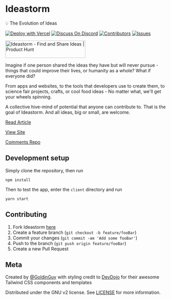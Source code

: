 # Ideastorm

💡 The Evolution of Ideas

[![Deploy with Vercel](https://vercel.com/button)](https://vercel.com/new/git/external?repository-url=https%3A%2F%2Fgithub.com%2FGoldinGuy%2FIdeastorm)
[![Discuss On Discord][discord]][discord-url]
[![Contributors][contributors-shield]][contributors-url]
[![Issues][issues]][issues-url]

<a href="https://www.producthunt.com/posts/ideastorm?utm_source=badge-featured&utm_medium=badge&utm_souce=badge-ideastorm" target="_blank"><img src="https://api.producthunt.com/widgets/embed-image/v1/featured.svg?post_id=280129&theme=light" alt="Ideastorm - Find and Share Ideas | Product Hunt" style="width: 250px; height: 54px;" width="250" height="54" /></a>

Imagine if one person shared the ideas they have but will never pursue - things that could improve their lives, or humanity as a whole? What if everyone did?

From apps and websites, to the tools that developers use to create them, to science fair projects, crafts, or cool food ideas - No matter what, we'll get your wheels spinning.

A collective hive-mind of potential that anyone can contribute to. That is the goal of Ideastorm. And all ideas, big or small, are welcome.

[Read Article](https://goldinguy.medium.com/ideastorm-infinite-potential-ddddc68d954d)

[View Site](https://ideastorm.app/)

[Comments Repo](https://github.com/GoldinGuy/IdeastormComments)

## Development setup

Simply clone the repository, then run

```
npm install
```

Then to test the app, enter the `client` directory and run

```
yarn start
```

## Contributing

1. Fork Ideastorm [here](https://github.com/GoldinGuy/Ideastorm/fork)
2. Create a feature branch (`git checkout -b feature/fooBar`)
3. Commit your changes (`git commit -am 'Add some fooBar'`)
4. Push to the branch (`git push origin feature/fooBar`)
5. Create a new Pull Request

## Meta

Created by [@GoldinGuy](https://github.com/GoldinGuy) with styling credit to [DevDojo](https://devdojo.com/t/css) for their awesome Tailwind CSS components and templates

Distributed under the GNU v2 license. See [LICENSE](https://github.com/GoldinGuy/Ideastorm/blob/master/LICENSE) for more information.

<!-- Markdown link & img dfn's -->

[discord-url]: https://discord.gg/gKYSMeJ
[discord]: https://img.shields.io/discord/689176425701703810
[issues]: https://img.shields.io/github/issues/GoldinGuy/Ideastorm
[issues-url]: https://github.com/GoldinGuy/Ideastorm/issues
[contributors-shield]: https://img.shields.io/github/contributors/GoldinGuy/Ideastorm.svg?style=flat-square
[contributors-url]: https://github.com/GoldinGuy/Ideastorm/graphs/contributors
